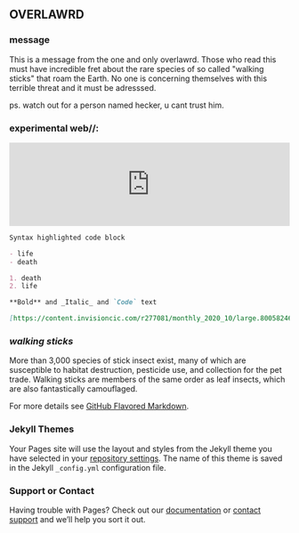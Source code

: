 ## **OVERLAWRD**

### message

This is a message from the one and only overlawrd. Those who read this must have incredible fret about the rare species of so called "walking sticks" that roam the Earth. No one is concerning themselves with this terrible threat and it must be adresssed. 

ps. watch out for a person named hecker, u cant trust him. 


### experimental web//:


  <iframe allow="autoplay *; encrypted-media *; fullscreen *" frameborder="0" height="150" style="width:100%;max-width:660px;overflow:hidden;background:transparent;" sandbox="allow-forms allow-popups allow-same-origin allow-scripts allow-storage-access-by-user-activation allow-top-navigation-by-user-activation" src="https://embed.music.apple.com/us/album/black-maps/1547899806?i=1547899808"></iframe>



```markdown
Syntax highlighted code block

- life
- death

1. death
2. life

**Bold** and _Italic_ and `Code` text

[https://content.invisioncic.com/r277081/monthly_2020_10/large.800582461_watermoving.gif.3fd548fdb5f2e8b15b7eb591f25f917a.gif](url) and ![img](src)
```

### _walking sticks_
More than 3,000 species of stick insect exist, many of which are susceptible to habitat destruction, pesticide use, and collection for the pet trade. Walking sticks are members of the same order as leaf insects, which are also fantastically camouflaged.


For more details see [GitHub Flavored Markdown](https://guides.github.com/features/mastering-markdown/).

### Jekyll Themes

Your Pages site will use the layout and styles from the Jekyll theme you have selected in your [repository settings](https://github.com/straeycoyote/straeycoyote.github.io/settings/pages). The name of this theme is saved in the Jekyll `_config.yml` configuration file.

### Support or Contact

Having trouble with Pages? Check out our [documentation](https://docs.github.com/categories/github-pages-basics/) or [contact support](https://support.github.com/contact) and we’ll help you sort it out.
